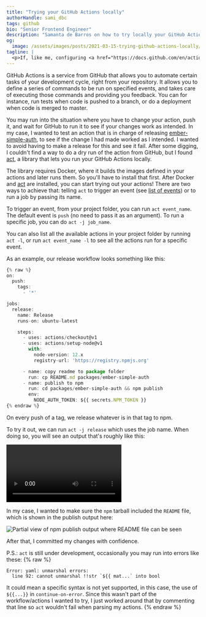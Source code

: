 ```yaml
---
title: "Trying your GitHub Actions locally"
authorHandle: sami_dbc
tags: github
bio: "Senior Frontend Engineer"
description: "Samanta de Barros on how to try locally your GitHub Actions"
og:
  image: /assets/images/posts/2021-03-15-trying-github-actions-locally/og-image.png
tagline: |
  <p>If, like me, configuring <a href="https://docs.github.com/en/actions">GitHub Actions</a> is not your thing and you find yourself wanting to try something before actually pushing it to GitHub (and having to see the effects on real-life), follow this step by step of how to run your GitHub Actions on your own computer.</p>
---
```


GitHub Actions is a service from GitHub that allows you to automate certain
tasks of your development cycle, right from your repository. It allows you to
define a series of commands to be run on specified events, and takes care of
executing those commands and providing you feedback. You can for instance, run
tests when code is pushed to a branch, or do a deployment when code is merged to
master.

You may run into the situation where you have to change your action, push it,
and wait for GitHub to run it to see if your changes work as intended. In my
case, I wanted to test an action that is in charge of releasing
[ember-simple-auth](https://github.com/mainmatter/ember-simple-auth), to see if
the change I had made worked as I intended. I wanted to avoid having to make a
release for this and see it fail. After some digging, I couldn't find a way to
do a dry run of the action from GitHub, but I found
[act](https://github.com/nektos/act), a library that lets you run your GitHub
Actions locally.

The library requires Docker, where it builds the images defined in your actions
and later runs them. So you'll have to install that first. After Docker and
[act]() are installed, you can start trying out your actions! There are two ways
to achieve that: telling `act` to trigger an event (see
[list of events](https://docs.github.com/en/developers/webhooks-and-events/webhook-events-and-payloads))
or to run a job by passing its name.

To trigger an event, from your project folder, you can run `act event_name`. The
default event is `push` (no need to pass it as an argument). To run a specific
job, you can do `act -j job_name`.

You can also list all the available actions in your project folder by running
`act -l`, or run `act event_name -l` to see all the actions run for a specific
event.

As an example, our release workflow looks something like this:

```jsx
{% raw %}
on:
  push:
    tags:
      - '*'

jobs:
  release:
    name: Release
    runs-on: ubuntu-latest

    steps:
      - uses: actions/checkout@v1
      - uses: actions/setup-node@v1
        with:
          node-version: 12.x
          registry-url: 'https://registry.npmjs.org'

      - name: copy readme to package folder
        run: cp README.md packages/ember-simple-auth
      - name: publish to npm
        run: cd packages/ember-simple-auth && npm publish
        env:
          NODE_AUTH_TOKEN: ${{ secrets.NPM_TOKEN }}
{% endraw %}
```

On every push of a tag, we release whatever is in that tag to npm.

To try it out, we can run `act -j release` which uses the job name. When doing
so, you will see an output that's roughly like this:

![Example output of running act](/assets/images/posts/2021-03-15-trying-github-actions-locally/act-run.mp4#video)

In my case, I wanted to make sure the `npm` tarball included the `README` file,
which is shown in the publish output here:

![Partial view of npm publish output where README file can be seen](/assets/images/posts/2021-03-15-trying-github-actions-locally/readme-output.png#@800-1600)

After that, I committed my changes with confidence.

P.S.: `act` is still under development, occasionally you may run into errors
like these: {% raw %}

```
Error: yaml: unmarshal errors:
  line 92: cannot unmarshal !!str `${{ mat...` into bool
```

It could mean a specific syntax is not yet supported, in this case, the use of
`${{...}}` in `continue-on-error`. Since this wasn't part of the
workflow/actions I wanted to try, I just worked around that by commenting that
line so `act` wouldn't fail when parsing my actions. {% endraw %}
